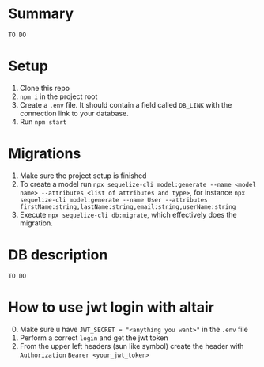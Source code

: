 # Summary 
    TO DO

# Setup

1. Clone this repo
2. ``` npm i ``` in the project root
3. Create a ```.env``` file. It should contain a field called ```DB_LINK``` with the connection link to your database.
4. Run ```npm start```

# Migrations
1. Make sure the project setup is finished
2. To create a model run ```npx sequelize-cli model:generate --name <model name> --attributes <list of attributes and type>```, for instance ```npx sequelize-cli model:generate --name User --attributes firstName:string,lastName:string,email:string,userName:string```
3. Execute ```npx sequelize-cli db:migrate```, which effectively does the migration.

# DB description
    TO DO

# How to use jwt login with altair

0. Make sure u have ```JWT_SECRET = "<anything you want>"``` in the ```.env``` file 
1. Perform a correct ```login``` and get the jwt token
2. From the upper left headers (sun like symbol) create the header with ```Authorization```  ```Bearer <your_jwt_token>```